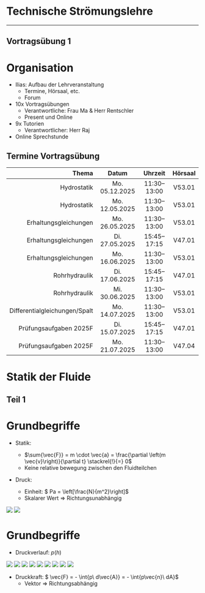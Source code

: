 <style>

#left {
    left:-8.33%;
  text-align: left;
  float: left;
  width:50%;
  z-index:-10;
}

#right {
  left:31.25%;
  top: 75px;
  float: right;
  text-align: right;
  z-index:-10;
  width:50%;
}
#fs-size {
  font-size:2px;
}

</style>


# Technische Strömungslehre 
___
## Vortragsübung 1


# Organisation

- Ilias: Aufbau der Lehrveranstaltung
   - Termine, Hörsaal, etc.
   - Forum
- 10x Vortragsübungen 
   - Verantwortliche: Frau Ma & Herr Rentschler
   - Present und Online 
- 9x Tutorien
   - Verantwortlicher: Herr Raj
- Online Sprechstunde


## Termine Vortragsübung

| Thema                        | Datum          | Uhrzeit       | Hörsaal |
|-----------------------------:|:--------------:|:-------------:|:-------:|
| Hydrostatik                  | Mo. 05.12.2025 | 11:30–13:00   | V53.01  |
| Hydrostatik                  | Mo. 12.05.2025 | 11:30–13:00   | V53.01  |
| Erhaltungsgleichungen        | Mo. 26.05.2025 | 11:30–13:00   | V53.01  |
| Erhaltungsgleichungen        | Di. 27.05.2025 | 15:45–17:15   | V47.01  |
| Erhaltungsgleichungen        | Mo. 16.06.2025 | 11:30–13:00   | V53.01  |
| Rohrhydraulik                | Di. 17.06.2025 | 15:45–17:15   | V47.01  |
| Rohrhydraulik                | Mi. 30.06.2025 | 11:30–13:00   | V53.01  |
| Differentialgleichungen/Spalt| Mo. 14.07.2025 | 11:30–13:00   | V53.01  |
| Prüfungsaufgaben 2025F       | Di. 15.07.2025 | 15:45–17:15   | V47.01  |
| Prüfungsaufgaben 2025F       | Mo. 21.07.2025 | 11:30–13:00   | V47.04  |


# Statik der Fluide 
## Teil 1


# Grundbegriffe
- Statik: 
   - $\sum{\vec{F}} = m \cdot \vec{a} = \frac{\partial \left(m \vec{v}\right)}{\partial t} \stackrel{!}{=} 0$
   - Keine relative bewegung zwischen den Fluidteilchen 

- Druck: 
   - Einheit: $ Pa = \left[\frac{N}{m^2}\right]$ 
   - Skalarer Wert => Richtungsunabhängig
<div class="r-stack">
<img
   class="fragment fade-in-then-out"
   src="./assets/StatikDerFluide/HydrostatischerDruck.png"
   data-fragment-index="1"
   />
 <img
   class="fragment fade-in-then-out"
   src="./assets/StatikDerFluide/hydrostatik_03.png"
   data-fragment-index="4"
   /> 
</div>


# Grundbegriffe
- Druckverlauf: $p(h)$
<div class="r-stack">
<img
   class="fragment fade-in-then-out"
   src="./assets/StatikDerFluide/druckverlauf_01.png"
   data-fragment-index="1"
   />
<img
   class="fragment fade-in-then-out"
   src="./assets/StatikDerFluide/druckverlauf_02.png"
   data-fragment-index="2"
   /> 
<img
   class="fragment fade-in-then-out"
   src="./assets/StatikDerFluide/druckverlauf_03.png"
   data-fragment-index="3"
   /> 
<img
   class="fragment fade-in-then-out"
   src="./assets/StatikDerFluide/druckverlauf_04.png"
   data-fragment-index="4"
   /> 
<img
   class="fragment fade-in-then-out"
   src="./assets/StatikDerFluide/druckverlauf_05.png"
   data-fragment-index="5"
   /> 
<img
   class="fragment fade-in-then-out"
   src="./assets/StatikDerFluide/druckverlauf_06.png"
   data-fragment-index="6"
   /> 
<img
   class="fragment fade-in-then-out"
   src="./assets/StatikDerFluide/druckverlauf_07.png"
   data-fragment-index="7"
   /> 
<img
   class="fragment fade-in-then-out"
   src="./assets/StatikDerFluide/druckverlauf_08.png"
   data-fragment-index="8"
   /> 
<img
   class="fragment fade-in-then-out"
   src="./assets/StatikDerFluide/druckverlauf_09.png"
   data-fragment-index="9"
   /> 
</div>


- Druckkraft: $ \vec{F} = - \int{p\ d\vec{A}} =  - \int{p\vec{n}\ dA}$
   - Vektor => Richtungsabhängig
